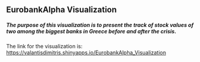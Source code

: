 
## EurobankAlpha Visualization

##### The purpose of this visualization is to present the track of stock values of two among the biggest banks in Greece before and after the crisis.

The link for the visualization is: https://valantisdimitris.shinyapps.io/EurobankAlpha_Visualization
